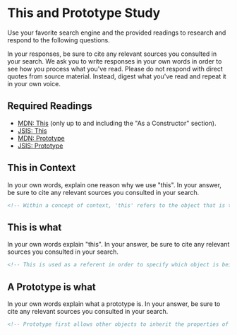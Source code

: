 # This and Prototype Study

Use your favorite search engine and the provided readings to research and
respond to the following questions.

In your responses, be sure to cite any relevant sources you consulted in your
search. We ask you to write responses in your own words in order to see how you
process what you've read. Please do not respond with direct quotes from source
material. Instead, digest what you've read and repeat it in your own voice.

## Required Readings

-   [MDN: This](https://developer.mozilla.org/en-US/docs/Web/JavaScript/Reference/Operators/this)
(only up to and including the "As a Constructor" section).
-   [JSIS: This](http://javascriptissexy.com/understand-javascripts-this-with-clarity-and-master-it/)
-   [MDN: Prototype](https://developer.mozilla.org/en-US/docs/Learn/JavaScript/Objects/Object_prototypes)
-   [JSIS: Prototype](http://javascriptissexy.com/javascript-prototype-in-plain-detailed-language/)

## This in Context

In your own words, explain one reason why we use "this". In your answer, be
sure to cite any relevant sources you consulted in your search.

```md
<!-- Within a concept of context, 'this' refers to the object that is the subject in the context. Meaning whatever object is being processed during the function can be referenced as this. This' reaction will depend on the function we're trying to use. If it is not assigned to something, it will then refer back to the global meaning.-->
```

## This is what

In your own words explain "this".  In your answer, be
sure to cite any relevant sources you consulted in your search.

```md
<!-- This is used as a referent in order to specify which object is being talked about. It allows us to be more precise within a function.  -->
```

## A Prototype is what

In your own words explain what a prototype is.  In your answer, be
sure to cite any relevant sources you consulted in your search.

```md
<!-- Prototype first allows other objects to inherit the properties of functions before them. So you don't nessecarily have to rewrite a function for different object statments. With a prototype, those objects can all call upon the origin function for the same purpose. This is similar to the parent trait of sudeo code. -->
```
